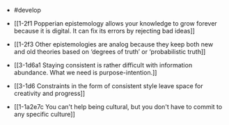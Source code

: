 - #develop

- [[1-2f1 Popperian epistemology allows your knowledge to grow forever because it is digital. It can fix its errors by rejecting bad ideas]]
- [[1-2f3 Other epistemologies are analog because they keep both new and old theories based on ‘degrees of truth’ or ‘probabilistic truth]]

- [[3-1d6a1 Staying consistent is rather difficult with information abundance. What we need is purpose-intention.]]

- [[3-1d6 Constraints in the form of consistent style leave space for creativity and progress]]

- [[1-1a2e7c You can't help being cultural, but you don't have to commit to any specific culture]]
